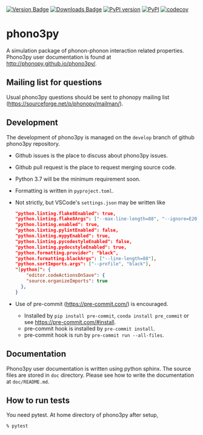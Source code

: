 [![Version Badge](https://anaconda.org/conda-forge/phono3py/badges/version.svg)](https://anaconda.org/conda-forge/phono3py)
[![Downloads Badge](https://anaconda.org/conda-forge/phono3py/badges/downloads.svg)](https://anaconda.org/conda-forge/phono3py)
[![PyPI version](https://badge.fury.io/py/phono3py.svg)](https://badge.fury.io/py/phono3py)
[![PyPI](https://img.shields.io/pypi/dm/phono3py.svg?maxAge=2592000)](https://pypi.python.org/pypi/phono3py)
[![codecov](https://codecov.io/gh/phonopy/phono3py/branch/develop/graph/badge.svg)](https://codecov.io/gh/phonopy/phono3py)

# phono3py

A simulation package of phonon-phonon interaction related properties. Phono3py
user documentation is found at http://phonopy.github.io/phono3py/.

## Mailing list for questions

Usual phono3py questions should be sent to phonopy mailing list
(https://sourceforge.net/p/phonopy/mailman/).

## Development

The development of phono3py is managed on the `develop` branch of github
phono3py repository.

- Github issues is the place to discuss about phono3py issues.
- Github pull request is the place to request merging source code.
- Python 3.7 will be the minimum requirement soon.
- Formatting is written in `pyproject.toml`.
- Not strictly, but VSCode's `settings.json` may be written like

  ```json
  "python.linting.flake8Enabled": true,
  "python.linting.flake8Args": ["--max-line-length=88", "--ignore=E203,W503"],
  "python.linting.enabled": true,
  "python.linting.pylintEnabled": false,
  "python.linting.mypyEnabled": true,
  "python.linting.pycodestyleEnabled": false,
  "python.linting.pydocstyleEnabled": true,
  "python.formatting.provider": "black",
  "python.formatting.blackArgs": ["--line-length=88"],
  "python.sortImports.args": ["--profile", "black"],
  "[python]": {
      "editor.codeActionsOnSave": {
      "source.organizeImports": true
    },
  }
  ```

- Use of pre-commit (https://pre-commit.com/) is encouraged.
  - Installed by `pip install pre-commit`, `conda install pre_commit` or see
    https://pre-commit.com/#install.
  - pre-commit hook is installed by `pre-commit install`.
  - pre-commit hook is run by `pre-commit run --all-files`.

## Documentation

Phono3py user documentation is written using python sphinx. The source files are
stored in `doc` directory. Please see how to write the documentation at
`doc/README.md`.

## How to run tests

You need pytest. At home directory of phono3py after setup,

```bash
% pytest
```
